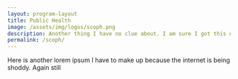 ```yaml
---
layout: program-layout
title: Public Health
image: /assets/img/logos/scoph.png
description: Another thing I have no clue about. I am sure I got this one right.
permalink: /scoph/
---
```


Here is another lorem ipsum I have to make up because the internet is being shoddy. Again still
